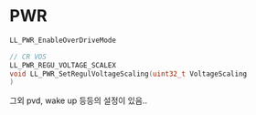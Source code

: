 # PWR

```c
LL_PWR_EnableOverDriveMode

// CR VOS
LL_PWR_REGU_VOLTAGE_SCALEX
void LL_PWR_SetRegulVoltageScaling(uint32_t VoltageScaling
)
```

그외 pvd, wake up 등등의 설정이 있음..